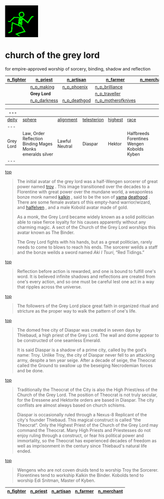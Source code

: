 ![dancer](assets/dancer.gif)

# church of the grey lord

 for empire-approved worship of sorcery, binding, shadow and reflection

|  [n_fighter](n_fighter.md)  |  [n_priest](n_priest.md)          |  [n_artisan](n_artisan.md)        |  [n_farmer](n_farmer.md)                      |  [n_merchant](n_merchant.md)  | 
| --------------------------- | --------------------------------- | --------------------------------- | --------------------------------------------- | ----------------------------- | 
|                             |  [n_p_making](n_p_making.md)      |  [n_p_phoenix](n_p_phoenix.md)    |  [n_p_brilliance](n_p_brilliance.md)          |                               | 
|                             | **Grey Lord**                     |                                   |  [n_p_traveller](n_p_traveller.md)            |                               | 
|                             |  [n_p_darkness](n_p_darkness.md)  |  [n_p_deathgod](n_p_deathgod.md)  |  [n_p_motherofknives](n_p_motherofknives.md)  |                               | 

|  ---             |                                                             |                          |                              |                      |                                              | 
| ---------------- | ----------------------------------------------------------- | ------------------------ | ---------------------------- | -------------------- | -------------------------------------------- | 
|  [deity](deity)  |  [sphere](sphere)                                           |  [alignment](alignment)  |  [telesterion](telesterion)  |  [highest](highest)  |  [race](race)                                | 
|  ---             |                                                             |                          |                              |                      |                                              | 
|  Grey Lord       |  Law, Order Reflection Binding Mages Monks emeralds silver  |  Lawful Neutral          |  Diaspar                     |  Hektor              |  Halfbreeds Forentines Wengen Kobolds Kyben  | 
|  ---             |                                                             |                          |                              |                      |                                              | 

 [top](#top) 
>
>   The initial avatar of the grey lord was a half-Wengen sorcerer of great power named  [troy](troy.md) . This image transitioned over the decades to a Florentine with great power over the mundane world, a weaponless bonze monk named  [kalkin](kalkin.md) , said to be the son of  [yama](yama.md)   [deathgod](deathgod.md) . There are some female avatars of this empty-hand warrior/wizard, and  [halfelven](halfelven.md) , and a male Kobold avatar made of gold. 
>
>   As a monk, the Grey Lord became widely known as a solid politician able to raise fierce loyalty for his causes apparently without any charming magic. A sect of the Church of the Grey Lord worships this avatar known as The Binder. 
>
>   The Grey Lord fights with his hands, but as a great politician, rarely needs to come to blows to reach his ends. The sorcerer weilds a staff and the bonze weilds a sword named *Aki I Tsuri*, “Red Tidings.” 

 [top](#top) 
>
>   Reflection before action is rewarded, and one is bound to fulfill one's word. It is believed infinite shadows and reflections are created from one's every action, and so one must be careful lest one act in a way that ripples across the universe. 

 [top](#top) 
>
>   The followers of the Grey Lord place great faith in organized ritual and stricture as the proper way to walk the pattern of one's life. 

 [top](#top) 
>
>   The domed free city of Diaspar was created in seven days by Thiebaud, a high priest of the Grey Lord. The wall and dome appear to be constructed of one seamless Emerald. 
>
>   It is said Diaspar is a shadow of a prime city, called by the god's name: Troy. Unlike Troy, the city of Diaspar never fell to an attacking army, despite a ten year seige. After a decade of seige, the Theocrat called the Ground to swallow up the beseiging Necrodemian forces and be done. 

 [top](#top) 
>
>   Traditionally the Theocrat of the City is also the High Priest/ess of the Church of the Grey Lord. The position of Theocrat is not truly secular, for the Eressene and Hektorite orders are based in Diaspar. The city conflists are almost always based on church schisms. 
>
>   Diaspar is occasionally ruled through a Nexus-8 Replicant of the city's founder Thiebaud. This magical construct is called “the Theocrat“. Only the Highest Priest of the Church of the Grey Lord may command the Theocrat. Many High Priests and Priestesses do not enjoy ruling through a construct, or fear his political power and immortality, so the Theocrat has experienced decades of freedom as well as imprisonment in the century since Thiebaud's natural life ended. 

 [top](#top) 
>
>   Wengens who are not coven druids tend to worship Troy the Sorcerer. Florentines tend to workship Kalkin the Binder. Kobolds tend to worship Edi Snitman, Master of Kyben. 

|  [n_fighter](n_fighter.md)  |  [n_priest](n_priest.md)  |  [n_artisan](n_artisan.md)  |  [n_farmer](n_farmer.md)  |  [n_merchant](n_merchant.md)  | 
| --------------------------- | ------------------------- | --------------------------- | ------------------------- | ----------------------------- | 

 